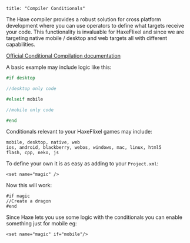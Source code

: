 ```
title: "Compiler Conditionals"
```

The Haxe compiler provides a robust solution for cross platform development where you can use operators to define what targets receive your code. This functionality is invaluable for HaxeFlixel and since we are targeting native mobile / desktop and web targets all with different capabilities.

[Official Conditional Compilation documentation](http://haxe.org/ref/conditionals)

A basic example may include logic like this:

``` haxe
#if desktop

//desktop only code

#elseif mobile

//mobile only code

#end
```
Conditionals relevant to your HaxeFlixel games may include:

```
mobile, desktop, native, web
ios, android, blackberry, webos, windows, mac, linux, html5
flash, cpp, neko, js
```

To define your own it is as easy as adding to your ```Project.xml```:

```
<set name="magic" />
```

Now this will work:

```
#if magic
//Create a dragon
#end
```

Since Haxe lets you use some logic with the conditionals you can enable something just for mobile eg:

```
<set name="magic" if="mobile"/>
```
